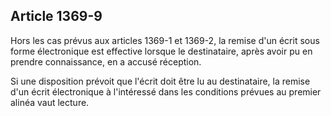 Article 1369-9
----
Hors les cas prévus aux articles 1369-1 et 1369-2, la remise d'un écrit sous
forme électronique est effective lorsque le destinataire, après avoir pu en
prendre connaissance, en a accusé réception.

Si une disposition prévoit que l'écrit doit être lu au destinataire, la remise
d'un écrit électronique à l'intéressé dans les conditions prévues au premier
alinéa vaut lecture.
